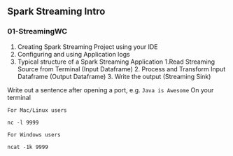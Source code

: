 ## Spark Streaming Intro

### 01-StreamingWC

1. Creating Spark Streaming Project using your IDE
2. Configuring and using Application logs
3. Typical structure of a Spark Streaming Application
    1.Read Streaming Source from Terminal (Input Dataframe)
    2. Process and Transform Input Dataframe (Output Dataframe)
    3. Write the output (Streaming Sink)

Write out a sentence after opening a port, e.g. `Java is Awesome`
On your terminal
```
For Mac/Linux users

nc -l 9999

For Windows users

ncat -1k 9999
```
